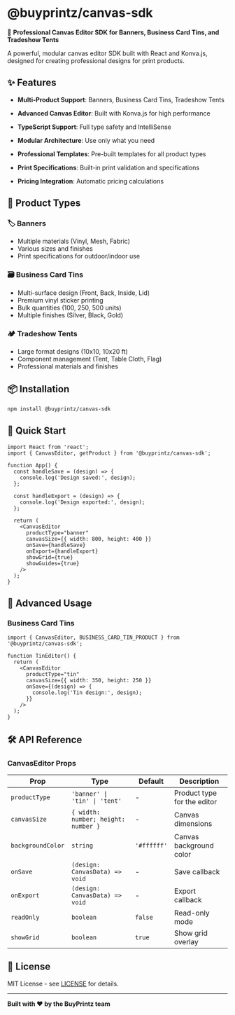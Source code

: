 # @buyprintz/canvas-sdk

🚀 **Professional Canvas Editor SDK for Banners, Business Card Tins, and Tradeshow Tents**

A powerful, modular canvas editor SDK built with React and Konva.js, designed for creating professional designs for print products.

## ✨ Features

- **Multi-Product Support**: Banners, Business Card Tins, Tradeshow Tents
- **Advanced Canvas Editor**: Built with Konva.js for high performance
- **TypeScript Support**: Full type safety and IntelliSense
- **Modular Architecture**: Use only what you need

- **Professional Templates**: Pre-built templates for all product types
- **Print Specifications**: Built-in print validation and specifications
- **Pricing Integration**: Automatic pricing calculations

## 🎯 Product Types

### 🏷️ Banners
- Multiple materials (Vinyl, Mesh, Fabric)
- Various sizes and finishes
- Print specifications for outdoor/indoor use

### 🗃️ Business Card Tins
- Multi-surface design (Front, Back, Inside, Lid)
- Premium vinyl sticker printing
- Bulk quantities (100, 250, 500 units)
- Multiple finishes (Silver, Black, Gold)

### 🏕️ Tradeshow Tents
- Large format designs (10x10, 10x20 ft)
- Component management (Tent, Table Cloth, Flag)
- Professional materials and finishes

## 📦 Installation

```bash
npm install @buyprintz/canvas-sdk
```

## 🚀 Quick Start

```tsx
import React from 'react';
import { CanvasEditor, getProduct } from '@buyprintz/canvas-sdk';

function App() {
  const handleSave = (design) => {
    console.log('Design saved:', design);
  };

  const handleExport = (design) => {
    console.log('Design exported:', design);
  };

  return (
    <CanvasEditor
      productType="banner"
      canvasSize={{ width: 800, height: 400 }}
      onSave={handleSave}
      onExport={handleExport}
      showGrid={true}
      showGuides={true}
    />
  );
}
```

## 🎨 Advanced Usage

### Business Card Tins

```tsx
import { CanvasEditor, BUSINESS_CARD_TIN_PRODUCT } from '@buyprintz/canvas-sdk';

function TinEditor() {
  return (
    <CanvasEditor
      productType="tin"
      canvasSize={{ width: 350, height: 250 }}
      onSave={(design) => {
        console.log('Tin design:', design);
      }}
    />
  );
}
```

## 🛠️ API Reference

### CanvasEditor Props

| Prop | Type | Default | Description |
|------|------|---------|-------------|
| `productType` | `'banner' \| 'tin' \| 'tent'` | - | Product type for the editor |
| `canvasSize` | `{ width: number; height: number }` | - | Canvas dimensions |
| `backgroundColor` | `string` | `'#ffffff'` | Canvas background color |
| `onSave` | `(design: CanvasData) => void` | - | Save callback |
| `onExport` | `(design: CanvasData) => void` | - | Export callback |
| `readOnly` | `boolean` | `false` | Read-only mode |
| `showGrid` | `boolean` | `true` | Show grid overlay |

## 📄 License

MIT License - see [LICENSE](LICENSE) for details.

---

**Built with ❤️ by the BuyPrintz team**